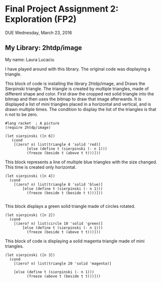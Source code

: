 # Final Project Assignment 2: Exploration (FP2)
DUE Wednesday, March 23, 2016

## My Library: 2htdp/image
My name: Laura Lucaciu


I have played around with this library. 
The original code was displaying a triangle.

This block of code is installing the library 2htdp/image, and Draws the Sierpinski triangle. The triangle is created by multiple triangles, made of different shape and color.
First draw the cropped red solid triangle into the bitmap and then uses the bitmap to draw that image afterwards.
It is displayed a list of mini triangles placed in a horizontal and vertical, and is drawn multiple times.
The condition to display the list of the triangles is that n not to be zero.
```
#lang racket  ; A picture
(require 2htdp/image)

(let sierpinski ([n 6])
   (cond
    [(zero? n) list(triangle 4 'solid 'red)]
          [else (define t (sierpinski (- n 1)))
          (freeze (beside t (above t t)))]))
```

This block represents a line of multiple blue triangles with the size changed. 
This time is created only horizontal.

```
(let sierpinski ([n 4])
  (cond
    [(zero? n) list(triangle 8 'solid 'blue)]
        [else (define t (sierpinski (- n 1)))
          (freeze (beside t (beside t t)))]))
          
```

This block displays a green solid triangle made of circles rotated.
```
(let sierpinski ([n 2])
  (cond
    [(zero? n) list(circle 10 'solid 'green)]
        [else (define t (sierpinski (- n 1)))
          (freeze (beside t (above t t)))]))
```

This block of code is displaying a solid magenta triangle made of mini triangles.
```
(let sierpinski ([n 3])
  (cond
    [(zero? n) list(triangle 20 'solid 'magenta)]
    
    [else (define t (sierpinski (- n 1)))
          (freeze (above t (beside t t)))]))
```
